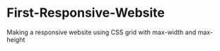 # First-Responsive-Website
Making a responsive website using CSS grid with max-width and max-height
